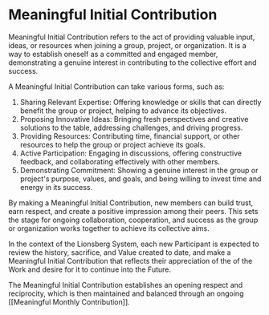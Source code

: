 # Meaningful Initial Contribution

Meaningful Initial Contribution refers to the act of providing valuable input, ideas, or resources when joining a group, project, or organization. It is a way to establish oneself as a committed and engaged member, demonstrating a genuine interest in contributing to the collective effort and success.

A Meaningful Initial Contribution can take various forms, such as:

1.  Sharing Relevant Expertise: Offering knowledge or skills that can directly benefit the group or project, helping to advance its objectives.
2.  Proposing Innovative Ideas: Bringing fresh perspectives and creative solutions to the table, addressing challenges, and driving progress.
3.  Providing Resources: Contributing time, financial support, or other resources to help the group or project achieve its goals.
4.  Active Participation: Engaging in discussions, offering constructive feedback, and collaborating effectively with other members.
5.  Demonstrating Commitment: Showing a genuine interest in the group or project's purpose, values, and goals, and being willing to invest time and energy in its success.

By making a Meaningful Initial Contribution, new members can build trust, earn respect, and create a positive impression among their peers. This sets the stage for ongoing collaboration, cooperation, and success as the group or organization works together to achieve its collective aims.

In the context of the Lionsberg System, each new Participant is expected to review the history, sacrifice, and Value created to date, and make a Meaningful Initial Contribution that reflects their appreciation of the of the Work and desire for it to continue into the Future. 

The Meaningful Initial Contribution establishes an opening respect and reciprocity, which is then maintained and balanced through an ongoing [[Meaningful Monthly Contribution]]. 